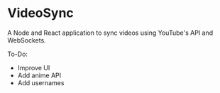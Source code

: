 # VideoSync
A Node and React application to sync videos using YouTube's API and WebSockets.

To-Do:
 - Improve UI
 - Add anime API
 - Add usernames

